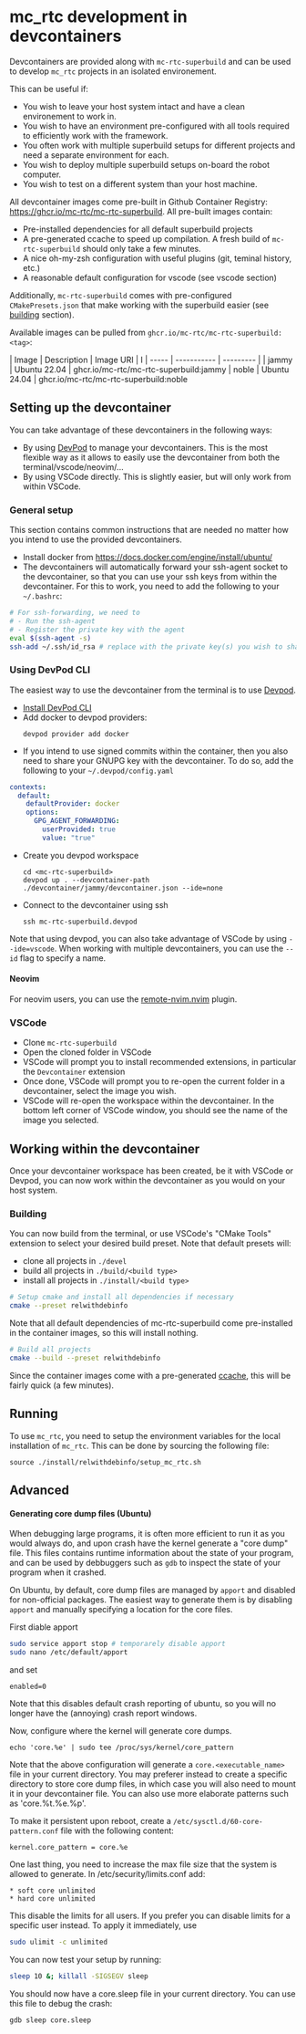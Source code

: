 # mc_rtc development in devcontainers

Devcontainers are provided along with `mc-rtc-superbuild` and can be used to develop `mc_rtc` projects in an isolated environement.

This can be useful if:
- You wish to leave your host system intact and have a clean environement to work in.
- You wish to have an environment pre-configured with all tools required to efficiently work with the framework.
- You often work with multiple superbuild setups for different projects and need a separate environment for each.
- You wish to deploy multiple superbuild setups on-board the robot computer.
- You wish to test on a different system than your host machine.

All devcontainer images come pre-built in Github Container Registry: https://ghcr.io/mc-rtc/mc-rtc-superbuild.
All pre-built images contain:
- Pre-installed dependencies for all default superbuild projects
- A pre-generated ccache to speed up compilation. A fresh build of `mc-rtc-superbuild` should only take a few minutes.
- A nice oh-my-zsh configuration with useful plugins (git, teminal history, etc.)
- A reasonable default configuration for vscode (see vscode section)

Additionally, `mc-rtc-superbuild` comes with pre-configured `CMakePresets.json` that make working with the superbuild easier (see [building](#building) section).


Available images can be pulled from `ghcr.io/mc-rtc/mc-rtc-superbuild:<tag>`:

| Image | Description | Image URI | I
| ----- | ----------- | --------- |
| jammy | Ubuntu 22.04 | ghcr.io/mc-rtc/mc-rtc-superbuild:jammy
| noble | Ubuntu 24.04 | ghcr.io/mc-rtc/mc-rtc-superbuild:noble

## Setting up the devcontainer

You can take advantage of these devcontainers in the following ways:
- By using [DevPod](https://devpod.sh/) to manage your devcontainers. This is the most flexible way as it allows to easily use the devcontainer from both the terminal/vscode/neovim/...
- By using VSCode directly. This is slightly easier, but will only work from within VSCode.

### General setup

This section contains common instructions that are needed no matter how you intend to use the provided devcontainers.

- Install docker from https://docs.docker.com/engine/install/ubuntu/
- The devcontainers will automatically forward your ssh-agent socket to the devcontainer, so that you can use your ssh keys from within the devcontainer. For this to work, you need to add the following to your `~/.bashrc`:
```bash
# For ssh-forwarding, we need to
# - Run the ssh-agent
# - Register the private key with the agent
eval $(ssh-agent -s)
ssh-add ~/.ssh/id_rsa # replace with the private key(s) you wish to share with the container
```

### Using DevPod CLI

The easiest way to use the devcontainer from the terminal is to use [Devpod](https://devpod.sh/).

- [Install DevPod CLI](https://devpod.sh/docs/getting-started/install#install-devpod-cli)
- Add docker to devpod providers:
  ```
  devpod provider add docker
  ```
- If you intend to use signed commits within the container, then you also need to share your GNUPG key with the devcontainer. To do so, add the following to your `~/.devpod/config.yaml`
```yaml
contexts:
  default:
    defaultProvider: docker
    options:
      GPG_AGENT_FORWARDING:
        userProvided: true
        value: "true"
```
- Create you devpod workspace
  ```
  cd <mc-rtc-superbuild>
  devpod up . --devcontainer-path ./devcontainer/jammy/devcontainer.json --ide=none
  ```
- Connect to the devcontainer using ssh
  ```
  ssh mc-rtc-superbuild.devpod
  ```

Note that using devpod, you can also take advantage of VSCode by using `--ide=vscode`. When working with multiple devcontainers, you can use the `--id` flag to specify a name.

#### Neovim

For neovim users, you can use the [remote-nvim.nvim](https://github.com/amitds1997/remote-nvim.nvim) plugin.

### VSCode

- Clone `mc-rtc-superbuild`
- Open the cloned folder in VSCode
- VSCode will prompt you to install recommended extensions, in particular the `Devcontainer` extension
- Once done, VSCode will prompt you to re-open the current folder in a devcontainer, select the image you wish.
- VSCode will re-open the workspace within the devcontainer. In the bottom left corner of VSCode window, you should see the name of the image you selected.


## Working within the devcontainer

Once your devcontainer workspace has been created, be it with VSCode or Devpod, you can now work within the devcontainer as you would on your host system.

### Building

You can now build from the terminal, or use VSCode's "CMake Tools" extension to select your desired build preset.
Note that default presets will:
- clone all projects in `./devel`
- build all projects in `./build/<build type>`
- install all projects in `./install/<build type>`

```bash
# Setup cmake and install all dependencies if necessary
cmake --preset relwithdebinfo
```

Note that all default dependencies of mc-rtc-superbuild come pre-installed in the container images, so this will install nothing.

```bash
# Build all projects
cmake --build --preset relwithdebinfo
```

Since the container images come with a pre-generated [ccache](https://ccache.dev/), this will be fairly quick (a few minutes).

## Running

To use `mc_rtc`, you need to setup the environment variables for the local installation of `mc_rtc`.
This can be done by sourcing the following file:

```
source ./install/relwithdebinfo/setup_mc_rtc.sh
```


## Advanced

#### Generating core dump files (Ubuntu)

When debugging large programs, it is often more efficient to run it as you would always do, and upon crash have the kernel generate a "core dump" file.
This files contains runtime information about the state of your program, and can be used by debbuggers such as `gdb` to inspect the state of your program when it crashed.

On Ubuntu, by default, core dump files are managed by `apport` and disabled for non-official packages.
The easiest way to generate them is by disabling `apport` and manually specifying a location for the core files.

First diable apport
```bash
sudo service apport stop # temporarely disable apport
sudo nano /etc/default/apport
```

and set

```
enabled=0
```

Note that this disables default crash reporting of ubuntu, so you will no longer have the (annoying) crash report windows.

Now, configure where the kernel will generate core dumps.

```
echo 'core.%e' | sudo tee /proc/sys/kernel/core_pattern
```

Note that the above configuration will generate a `core.<executable_name>` file in your current directory. You may preferer instead to create a specific directory to store core dump files, in which case you will also need to mount it in your devcontainer file. You can also use more elaborate patterns such as 'core.%t.%e.%p'.

To make it persistent upon reboot, create a `/etc/sysctl.d/60-core-pattern.conf` file with the following content:
```
kernel.core_pattern = core.%e
```

One last thing, you need to increase the max file size that the system is allowed to generate. In /etc/security/limits.conf add:

```
* soft core unlimited
* hard core unlimited
```

This disable the limits for all users. If you prefer you can disable limits for a specific user instead.
To apply it immediately, use

```bash
sudo ulimit -c unlimited
```

You can now test your setup by running:
```bash
sleep 10 &; killall -SIGSEGV sleep
```

You should now have a core.sleep file in your current directory. You can use this file to debug the crash:

```
gdb sleep core.sleep
```
